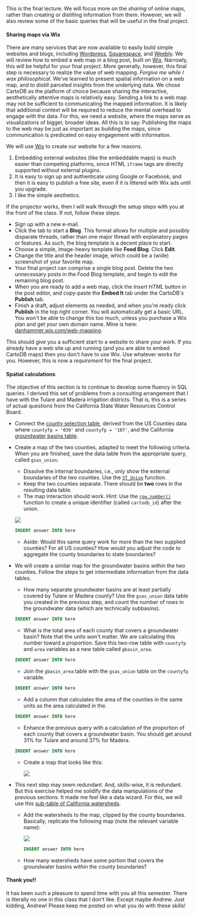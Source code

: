 
This is the final lecture.  We will focus more on the *sharing* of online maps, rather than creating or distilling information from them.  However, we will also review some of the basic queries that will be useful in the final project.

#### Sharing maps via Wix

There are many services that are now available to easily build simple websites and blogs, including [Wordpress](https://www.wordpress.com), [Squarespace](https://www.squarespace.com/), and [Weebly](https://www.weebly.com/).  We will review how to embed a web map in a blog post, built on [Wix](http://www.wix.com/).  Narrowly, this will be helpful for your final project.  More generally, however, this final step is necessary to realize the value of web mapping.  *Forgive me while I wax philosophical.*  We've learned to present spatial information on a web map, and to distill parceled insights from the underlying data.  We chose CartoDB as the platform of choice because sharing the interactive, aesthetically attentive maps is relatively easy.  Sending a link to a web map may not be sufficient to communicating the mapped information.  It is likely that additional context will be required to reduce the mental overhead to engage with the data.  For this, we need a website, where the maps serve as visualizations of bigger, broader ideas.  All this is to say: Publishing the maps to the web may be just as important as building the maps, since communication is predicated on easy engagement with information.

We will use [Wix](http://www.wix.com/) to create our website for a few reasons.  

1. Embedding external websites (like the embeddable maps) is much easier than competing platforms, since HTML `iframe` tags are directly supported without external plugins.  
2. It is easy to sign up and authenticate using Google or Facebook; and then it is easy to publish a free site, even if it is littered with Wix ads until you upgrade.  
3. I like the simple aesthetics.

If the projector works, then I will walk through the setup steps with you at the front of the class.  If not, follow these steps:

- Sign up with a new e-mail.
- Click the tab to start a **Blog**.  This format allows for multiple and possibly disparate threads, rather than one major thread with explanatory pages or features.  As such, the blog template is a decent place to start.
- Choose a simple, image-heavy template like **Food Blog**.  Click **Edit**.
- Change the title and the header image, which could be a (wide) screenshot of your favorite map.
- Your final project can comprise a single blog post.  Delete the two unnecessary posts in the Food Blog template, and begin to edit the remaining blog post.
- When you are ready to add a web map, click the *Insert HTML* button in the post editor, and copy-paste the **Embed It** tab under the CartoDB's **Publish** tab.
- Finish a draft, adjust elements as needed, and when you're ready click **Publish** in the top right corner.  You will automatically get a basic URL.  You won't be able to change this too much, unless you purchase a Wix plan and get your own domain name.  Mine is here: [danhammer.wix.com/web-mapping](http://danhammer.wix.com/web-mapping).

This should give you a sufficient start to a website to share your work.  If you already have a web site up and running (and you are able to embed CartoDB maps) then you don't have to use Wix.  Use whatever works for you.  However, this is now a *requirement* for the final project.  

#### Spatial calculations

The objective of this section is to continue to develop some fluency in SQL queries.  I derived this set of problems from a consulting arrangement that I have with the Tulare and Madera irrigation districts.  That is, this is a series of actual questions from the California State Water Resources Control Board.  

- Connect the [county selection table](), derived from the US Counties data where `countyfp = '039'` and `countyfp = '107'`, and the California [groundwater basins table](https://danhammergenome.cartodb.com/tables/i08_b118_ca_groundwaterbasins).

- Create a map of the two counties, adapted to meet the following criteria.  When you are finished, save the data table from the appropriate query, called `gsas_union`.  
    - Dissolve the internal boundaries, i.e., only show the external boundaries of the two counties.  Use the [`ST_Union`](http://postgis.net/docs/ST_Union.html) function.
    - Keep the two counties separate.  There should be **two** rows in the resulting data table.
    - The map interaction should work. Hint: Use the [`row_number()`](http://www.openwinforms.com/row_number_to_sql_select.html) function to create a unique identifier (called `cartodb_id`) after the union.

     ![](http://i.imgur.com/w4oKPYI.png)

    ```sql
    INSERT answer INTO here
    ```
    - Aside: Would this same query work for more than the two supplied counties?  For all US counties?  How would you adjust the code to aggregate the county boundaries to state boundaries?

- We will create a similar map for the groundwater basins *within* the two counties.  Follow the steps to get intermediate information from the data tables.
    - How many separate groundwater basins are at least partially covered by Tulare or Madera county?  Use the `gsas_union` data table you created in the previous step, and count the number of *rows* in the groundwater data (which are technically subbasins).

    ```sql
    INSERT answer INTO here
    ```

    - What is the total area of each county that covers a groundwater basin?  Note that the units won't matter.  We are calculating this number toward a proportion.  Save this two-row table with `countyfp` and `area` variables as a new table called `gbasin_area`.

    ```sql
    INSERT answer INTO here
    ```

    - Join the `gbasin_area` table with the `gsas_union` table on the `countyfp` variable.

    ```sql
    INSERT answer INTO here
    ```

    - Add a column that calculates the area of the counties in the same units as the area calculated in the.

    ```sql
    INSERT answer INTO here
    ```

    - Enhance the previous query with a calculation of the proportion of each county that covers a groundwater basin.  You should get around 31% for Tulare and around 37% for Madera.

    ```sql
    INSERT answer INTO here
    ```

    - Create a map that looks like this:

        ![](http://i.imgur.com/nLVgKlP.png)

- This next step may seem redundant.  And, skills-wise, it is redundant.  But this exercise helped me solidify the data manipulations of the previous sections.  It made me feel like a data wizard.  For this, we will use this [sub-table of California watersheds](https://danhammergenome.cartodb.com/tables/watersheds).

    - Add the watersheds to the map, clipped by the county boundaries.  Basically, replicate the following map (note the relevant variable name):

        ![](http://i.imgur.com/nkD6RvU.png)

        ```sql
        INSERT answer INTO here
        ```

    - How many watersheds have some portion that covers the groundwater basins *within* the county boundaries?

#### Thank you!!

It has been such a pleasure to spend time with you all this semester.  There is literally no one in this class that I don't like.  Except maybe Andrew.  Just kidding, Andrew!  Please keep me posted on what you do with these skills!

